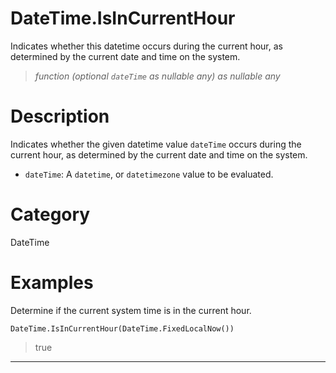 ﻿# DateTime.IsInCurrentHour
Indicates whether this datetime occurs during the current hour, as determined by the current date and time on the system.
> _function (optional <code>dateTime</code> as nullable any) as nullable any_
# Description 
Indicates whether the given datetime value <code>dateTime</code> occurs during the current hour, as determined by the current date and time on the system.
      <ul>
      <li><code>dateTime</code>: A <code>datetime</code>, or <code>datetimezone</code> value to be evaluated.</li>
      </ul>
# Category 
DateTime
# Examples 
Determine if the current system time is in the current hour.
```
DateTime.IsInCurrentHour(DateTime.FixedLocalNow())
```
> true
***
